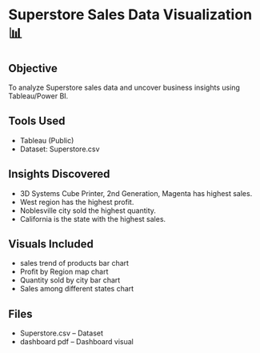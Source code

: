 # Superstore Sales Data Visualization 📊

## Objective
To analyze Superstore sales data and uncover business insights using Tableau/Power BI.

## Tools Used
- Tableau (Public)
- Dataset: Superstore.csv

## Insights Discovered
- 3D Systems Cube Printer, 2nd Generation, Magenta has highest sales.
- West region has the highest profit.
- Noblesville city sold the highest quantity.
- California is the state with the highest sales.

## Visuals Included
- sales trend of products bar chart
- Profit by Region map chart
- Quantity sold by city bar chart
- Sales among different states chart


## Files
- Superstore.csv – Dataset
- dashboard pdf – Dashboard visual
  
